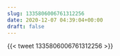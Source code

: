 ```yaml
---
slug: 1335806006761312256
date: 2020-12-07 04:39:04+00:00
draft: false
---
```


{{< tweet 1335806006761312256 >}}
